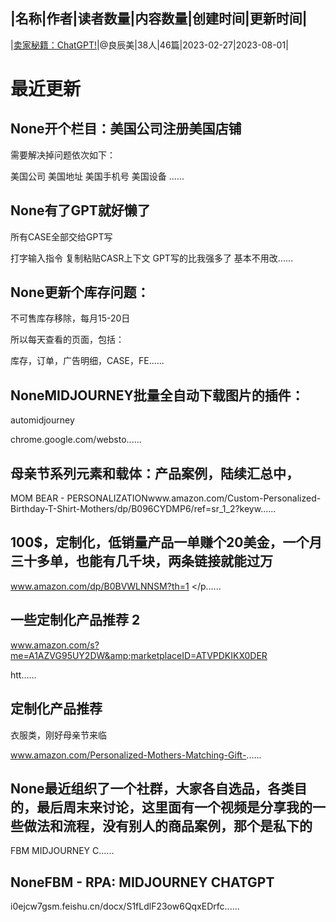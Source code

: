 |名称|作者|读者数量|内容数量|创建时间|更新时间|
---
|[卖家秘籍：ChatGPT!](https://xiaobot.net/p/ChatGPT0Amazon?refer=0b133df9-27dc-423b-8101-639049001c13)|@良辰美|38人|46篇|2023-02-27|2023-08-01|

# 最近更新
## None开个栏目：美国公司注册美国店铺

需要解决掉问题依次如下：

美国公司
美国地址
美国手机号
美国设备
......
## None有了GPT就好懒了
所有CASE全部交给GPT写

打字输入指令
复制粘贴CASR上下文
GPT写的比我强多了
基本不用改......
## None更新个库存问题：

不可售库存移除，每月15-20日

所以每天查看的页面，包括：

库存，订单，广告明细，CASE，FE......
## NoneMIDJOURNEY批量全自动下载图片的插件：

automidjourney

chrome.google.com/websto......
## 母亲节系列元素和载体：产品案例，陆续汇总中，

MOM BEAR - PERSONALIZATIONwww.amazon.com/Custom-Personalized-Birthday-T-Shirt-Mothers/dp/B096CYDMP6/ref=sr_1_2?keyw......
## 100$，定制化，低销量产品一单赚个20美金，一个月三十多单，也能有几千块，两条链接就能过万

www.amazon.com/dp/B0BVWLNNSM?th=1
</p......
## 一些定制化产品推荐 2
www.amazon.com/s?me=A1AZVG95UY2DW&amp;marketplaceID=ATVPDKIKX0DER

htt......
## 定制化产品推荐

衣服类，刚好母亲节来临

www.amazon.com/Personalized-Mothers-Matching-Gift-......
## None最近组织了一个社群，大家各自选品，各类目的，最后周末来讨论，这里面有一个视频是分享我的一些做法和流程，没有别人的商品案例，那个是私下的

FBM MIDJOURNEY C......
## NoneFBM - RPA: MIDJOURNEY CHATGPT

i0ejcw7gsm.feishu.cn/docx/S1fLdlF23ow6QqxEDrfc......


